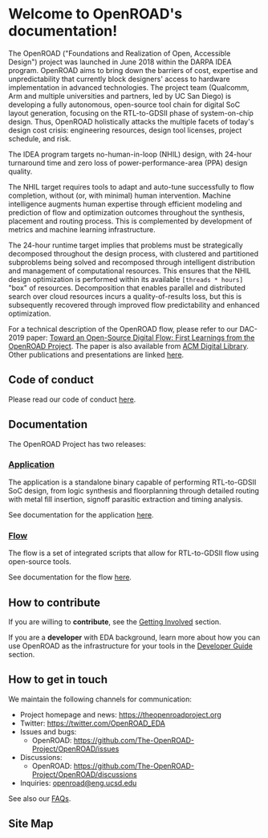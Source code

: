 # Welcome to OpenROAD's documentation!

The OpenROAD ("Foundations and Realization of Open, Accessible Design")
project was launched in June 2018 within the DARPA IDEA program. OpenROAD
aims to bring down the barriers of cost, expertise and unpredictability that
currently block designers' access to hardware implementation in advanced
technologies. The project team (Qualcomm, Arm and multiple universities and
partners, led by UC San Diego) is developing a fully autonomous, open-source
tool chain for digital SoC layout generation, focusing on
the RTL-to-GDSII phase of system-on-chip design. Thus,
OpenROAD holistically attacks the multiple facets of today's design cost
crisis: engineering resources, design tool licenses, project schedule,
and risk.

The IDEA program targets no-human-in-loop (NHIL) design, with 24-hour
turnaround time and zero loss of power-performance-area (PPA) design quality.

The NHIL target requires tools to adapt and auto-tune successfully to flow
completion, without (or, with minimal) human intervention. Machine
intelligence augments human expertise through efficient modeling and
prediction of flow and optimization outcomes throughout the synthesis, placement
and routing process. This is complemented by development of metrics
and machine learning infrastructure.

The 24-hour runtime target implies that problems must be strategically
decomposed throughout the design process, with clustered and partitioned
subproblems being solved and recomposed through intelligent distribution
and management of computational resources. This ensures that the NHIL design
optimization is performed within its available `[threads * hours]` "box" of
resources. Decomposition that enables parallel and distributed search over
cloud resources incurs a quality-of-results loss, but this is subsequently
recovered through improved flow predictability and enhanced optimization.

For a technical description of the OpenROAD flow, please refer to our DAC-2019 paper:
[Toward an Open-Source Digital Flow: First Learnings from the OpenROAD Project](https://vlsicad.ucsd.edu/Publications/Conferences/371/c371.pdf).
The paper is also available from [ACM Digital Library](https://dl.acm.org/doi/10.1145/3316781.3326334).
Other publications and presentations are
linked [here](https://theopenroadproject.org/publications/).

## Code of conduct

Please read our code of conduct [here](../CODE_OF_CONDUCT.md).

## Documentation

The OpenROAD Project has two releases:

### [Application](https://github.com/The-OpenROAD-Project/OpenROAD)

The application is a standalone binary capable of performing RTL-to-GDSII SoC design,
from logic synthesis and floorplanning through detailed routing with metal fill insertion,
signoff parasitic extraction and timing analysis.

See documentation for the application [here](../README.md).

### [Flow](https://github.com/The-OpenROAD-Project/OpenROAD-flow-scripts)

The flow is a set of integrated scripts that allow for RTL-to-GDSII flow
using open-source tools.

See documentation for the flow [here](https://openroad-flow-scripts.readthedocs.io/en/latest/).

## How to contribute

If you are willing to **contribute**, see the
[Getting Involved](contrib/GettingInvolved.md) section.

If you are a **developer** with EDA background, learn more about how you
can use OpenROAD as the infrastructure for your tools in the
[Developer Guide](contrib/DeveloperGuide.md) section.

## How to get in touch

We maintain the following channels for communication:

-   Project homepage and news: <https://theopenroadproject.org>
-   Twitter: <https://twitter.com/OpenROAD_EDA>
-   Issues and bugs:
    -   OpenROAD: <https://github.com/The-OpenROAD-Project/OpenROAD/issues>
-   Discussions:
    -   OpenROAD: <https://github.com/The-OpenROAD-Project/OpenROAD/discussions>
-   Inquiries: openroad@eng.ucsd.edu

See also our [FAQs](user/FAQS.md).

## Site Map

```{tableofcontents}
```
